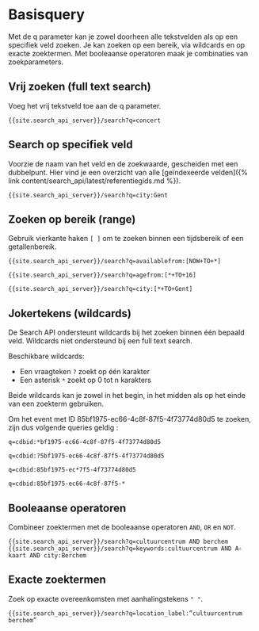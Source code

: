 ---
---

# Basisquery

Met de q parameter kan je zowel doorheen alle tekstvelden als op een specifiek veld zoeken. Je kan zoeken op een bereik, via wildcards en op exacte zoektermen. Met booleaanse operatoren maak je combinaties van zoekparameters.

## Vrij zoeken (full text search)

Voeg het vrij tekstveld toe aan de q parameter.

```
{{site.search_api_server}}/search?q=concert
```

## Search op specifiek veld

Voorzie de naam van het veld en de zoekwaarde, gescheiden met een dubbelpunt. Hier vind je een overzicht van alle [geïndexeerde velden]({% link content/search_api/latest/referentiegids.md %}).

```
{{site.search_api_server}}/search?q=city:Gent
```

## Zoeken op bereik (range)

Gebruik vierkante haken ```[ ]``` om te zoeken binnen een tijdsbereik of een getallenbereik.

```
{{site.search_api_server}}/search?q=availablefrom:[NOW+TO+*]
```

```
{{site.search_api_server}}/search?q=agefrom:[*+TO+16]
```

```
{{site.search_api_server}}/search?q=city:[*+TO+Gent]
```

## Jokertekens (wildcards)

De Search API ondersteunt wildcards bij het zoeken binnen één bepaald veld. Wildcards niet ondersteund bij een full text search.

Beschikbare wildcards:

* Een vraagteken ```?``` zoekt op één karakter
* Een asterisk ```*``` zoekt op 0 tot n karakters

Beide wildcards kan je zowel in het begin, in het midden als op het einde van een zoekterm gebruiken.

Om het event met ID 85bf1975-ec66-4c8f-87f5-4f73774d80d5 te zoeken, zijn dus volgende queries geldig :

```
q=cdbid:*bf1975-ec66-4c8f-87f5-4f73774d80d5
```

```
q=cdbid:?5bf1975-ec66-4c8f-87f5-4f73774d80d5
```

```
q=cdbid:85bf1975-ec*7f5-4f73774d80d5
```

```
q=cdbid:85bf1975-ec66-4c8f-87f5-*
```

## Booleaanse operatoren

Combineer zoektermen met de booleaanse operatoren ```AND```, ```OR``` en ```NOT```.

```
{{site.search_api_server}}/search?q=cultuurcentrum AND berchem
{{site.search_api_server}}/search?q=keywords:cultuurcentrum AND A-kaart AND city:Berchem
```

## Exacte zoektermen

Zoek op exacte overeenkomsten met aanhalingstekens ```" "```.

```
{{site.search_api_server}}/search?q=location_label:”cultuurcentrum berchem”
```
